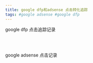 ```yaml
---
title: google dfp和adsense 点击转化追踪
tags: #google adsense #google dfp
---
```


google dfp 点击追踪记录
<script src="https://cdn.jsdelivr.net/npm/jquery@3.3.1/dist/jquery.min.js"></script><br>
<script type="text/javascript"><br>
if (window!=top){   top.location.href =window.location.href;} <br>
 var isOverGoogleAd = false;<br>
    var ad = "div[id*='google_ads']";<br>
    $(document).ready(function()<br>
    {<br>
        $("div[id*='div-gpt-ad']").on('mouseover', function () {<br>
            if($(this).attr('id')){<br>
                isOverGoogleAd = true;	 <br>
            }<br>
        });<br>
        $("div[id*='div-gpt-ad']").on('mouseout', function () {<br>
            if($(this).attr('id')){<br>
                isOverGoogleAd = false;<br>
            }<br>
        });<br>
    });<br>
    $(window).blur(function(e){<br>
        if(isOverGoogleAd){<br>
          $.ajax({<br>
                type: "GET",<br>
                url: "https://domain.com",<br>
                xhrFields: {withCredentials: true},<br>
                crossDomain: true,<br>
                });<br>
        }<br>
    });<br>
</script><br>

google adsense 点击记录
<script type="text/javascript"><br>
    var isOverGoogleAd = false;<br>
    var ad = /adsbygoogle/;<br>
    $(document).ready(function()<br>
    {<br>
        $('ins').on('mouseover', function () {<br>
            if(ad.test($(this).attr('class'))){<br>
                isOverGoogleAd = true;<br>
            }<br>
        });<br>
        $('ins').on('mouseout', function () {<br>
            if(ad.test($(this).attr('class'))){<br>
                isOverGoogleAd = false;<br>
            }<br>
        });<br>
    });<br>
    $(window).blur(function(e){<br>
        if(isOverGoogleAd){<br>
            $.ajax({<br>
                type: "GET",<br>
                url: "https://www.domain.com",<br>
                xhrFields: {withCredentials: true},<br>
                crossDomain: true,<br>
            });<br>
        }<br>
    });<br>
</script>

